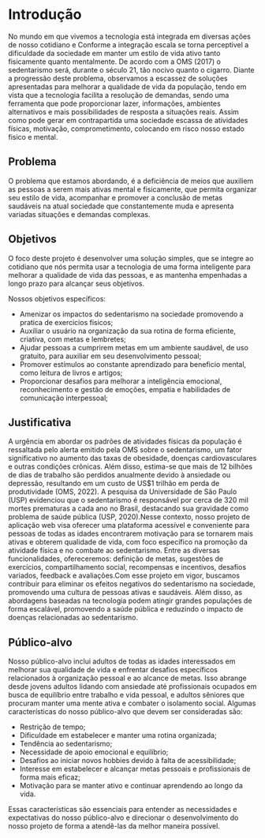 # Introdução

No mundo em que vivemos a tecnologia está integrada em diversas ações de nosso cotidiano e Conforme a integração escala se torna perceptivel a dificuldade da sociedade em manter um estilo de vida ativo tanto fisicamente quanto mentalmente. De acordo com a OMS (2017) o sedentarismo será, durante o século 21, tão nocivo quanto o cigarro. 
Diante a progressão deste problema, observamos a escassez de soluções apresentadas para melhorar a qualidade de vida da população, tendo em vista que a tecnologia facilita a resolução de demandas, sendo uma ferramenta que pode proporcionar lazer, informações, ambientes alternativos e mais possibilidades de resposta a situações reais. Assim como pode gerar em contrapartida uma sociedade escassa de atividades físicas, motivação, comprometimento, colocando em risco nosso estado fisico e mental.

## Problema

O problema que estamos abordando, é a deficiência de meios que auxiliem as pessoas a serem mais ativas mental e fisicamente, que permita  organizar seu estilo de vida, acompanhar e promover a conclusão de metas saudáveis na atual sociedade que constantemente muda e apresenta variadas situações e demandas complexas.

## Objetivos

O foco  deste projeto é desenvolver uma solução simples, que se integre ao cotidiano  que nós permita usar a tecnologia de uma forma inteligente para melhorar a qualidade de vida das pessoas, e as mantenha empenhadas a longo prazo para alcançar seus objetivos. 


Nossos objetivos específicos:
* Amenizar os impactos do sedentarismo na sociedade promovendo a pratica de exercicios fisicos;
* Auxiliar o usuário na organização da sua rotina de forma eficiente, criativa, com metas e lembretes;
* Ajudar pessoas a cumprirem metas em um ambiente saudável, de uso gratuito, para auxiliar em seu desenvolvimento pessoal;
* Promover estímulos ao constante aprendizado para beneficio mental, como leitura de livros e artigos;
* Proporcionar desafios para melhorar a inteligência emocional, reconhecimento e gestão de emoções, empatia e habilidades de comunicação interpessoal; 

## Justificativa

A urgência em abordar os padrões de atividades físicas da população é ressaltada pelo alerta emitido pela OMS sobre o sedentarismo, um fator significativo no aumento das taxas de obesidade, doenças cardiovasculares e outras condições crônicas. Além disso, estima-se que mais de 12 bilhões de dias de trabalho são perdidos anualmente devido à ansiedade ou depressão, resultando em um custo de US$1 trilhão em perda de produtividade (OMS, 2022). A pesquisa da Universidade de São Paulo (USP) evidenciou que o sedentarismo é responsável por cerca de 320 mil mortes prematuras a cada ano no Brasil, destacando sua gravidade como problema de saúde pública (USP, 2020).Nesse contexto, nosso projeto de aplicação web visa oferecer uma plataforma acessível e conveniente para pessoas de todas as idades encontrarem motivação para se tornarem mais ativas e obterem qualidade de vida, com foco específico na promoção da atividade física e no combate ao sedentarismo. Entre as diversas funcionalidades, ofereceremos: definição de metas, sugestões de exercícios, compartilhamento social, recompensas e incentivos, desafios variados, feedback e avaliações.Com esse projeto em vigor, buscamos contribuir para eliminar os efeitos negativos do sedentarismo na sociedade, promovendo uma cultura de pessoas ativas e saudáveis. Além disso, as abordagens baseadas na tecnologia podem atingir grandes populações de forma escalável, promovendo a saúde pública e reduzindo o impacto de doenças relacionadas ao sedentarismo.

## Público-alvo

Nosso público-alvo inclui adultos de todas as idades interessados em melhorar sua qualidade de vida e enfrentar desafios específicos relacionados à organização pessoal e ao alcance de metas. Isso abrange desde jovens adultos lidando com ansiedade até profissionais ocupados em busca de equilíbrio entre trabalho e vida pessoal, e adultos sêniores que procuram manter uma mente ativa e combater o isolamento social. Algumas características do nosso público-alvo que devem ser consideradas são:

* Restrição de tempo;
* Dificuldade em estabelecer e manter uma rotina organizada;
* Tendência ao sedentarismo;
* Necessidade de apoio emocional e equilíbrio;
* Desafios ao iniciar novos hobbies devido à falta de acessibilidade;
* Interesse em estabelecer e alcançar metas pessoais e profissionais de forma mais eficaz;
* Motivação para se manter ativo e continuar aprendendo ao longo da vida.

Essas características são essenciais para entender as necessidades e expectativas do nosso público-alvo e direcionar o desenvolvimento do nosso projeto de forma a atendê-las da melhor maneira possível.
